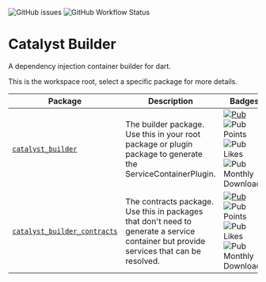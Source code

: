 ![GitHub issues](https://img.shields.io/github/issues/mintware-de/catalyst_builder)
![GitHub Workflow Status](https://img.shields.io/github/actions/workflow/status/mintware-de/catalyst_builder/dart.yml?branch=main)

# Catalyst Builder

A dependency injection container builder for dart.

This is the workspace root, select a specific package for more details.

| Package                                                               | Description                                                                                                                            | Badges                                                                                                                                                                                                                                                                                                                                                                                         |
|-----------------------------------------------------------------------|----------------------------------------------------------------------------------------------------------------------------------------|------------------------------------------------------------------------------------------------------------------------------------------------------------------------------------------------------------------------------------------------------------------------------------------------------------------------------------------------------------------------------------------------|
| [`catalyst_builder`](./packages/catalyst_builder)                     | The builder package. Use this in your root package or plugin package to generate the ServiceContainerPlugin.                           | [![Pub](https://img.shields.io/pub/v/catalyst_builder.svg)](https://pub.dartlang.org/packages/catalyst_builder)<br> ![Pub Points](https://img.shields.io/pub/points/catalyst_builder)<br> ![Pub Likes](https://img.shields.io/pub/likes/catalyst_builder)<br> ![Pub Monthly Downloads](https://img.shields.io/pub/dm/catalyst_builder)                                                         |
| [`catalyst_builder_contracts`](./packages/catalyst_builder_contracts) | The contracts package. Use this in packages that don't need to generate a service container but provide services that can be resolved. | [![Pub](https://img.shields.io/pub/v/catalyst_builder_contracts.svg)](https://pub.dartlang.org/packages/catalyst_builder_contracts)  <br> ![Pub Points](https://img.shields.io/pub/points/catalyst_builder_contracts)  <br> ![Pub Likes](https://img.shields.io/pub/likes/catalyst_builder_contracts) <br>  ![Pub Monthly Downloads](https://img.shields.io/pub/dm/catalyst_builder_contracts) |
